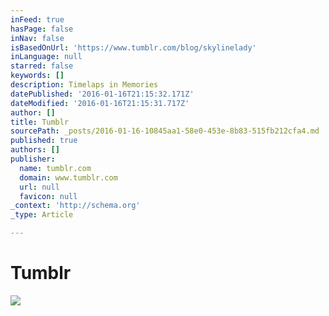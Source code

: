 ```yaml
---
inFeed: true
hasPage: false
inNav: false
isBasedOnUrl: 'https://www.tumblr.com/blog/skylinelady'
inLanguage: null
starred: false
keywords: []
description: Timelaps in Memories
datePublished: '2016-01-16T21:15:32.171Z'
dateModified: '2016-01-16T21:15:31.717Z'
author: []
title: Tumblr
sourcePath: _posts/2016-01-16-10845aa1-58e0-453e-8b83-515fb212cfa4.md
published: true
authors: []
publisher:
  name: tumblr.com
  domain: www.tumblr.com
  url: null
  favicon: null
_context: 'http://schema.org'
_type: Article

---
```

# Tumblr
![](https://45.media.tumblr.com/08230462836396b504b2ca98f5f22fca/tumblr_nq9lwte4QL1rx4e71o1_500.gif)